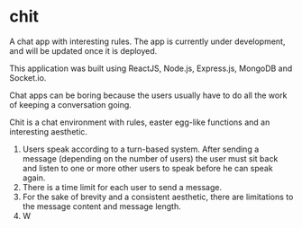 # chit

A chat app with interesting rules.
The app is currently under development, and will be updated once it is deployed.

This application was built using ReactJS, Node.js, Express.js, MongoDB and Socket.io.

Chat apps can be boring because the users usually have to do all the work of keeping a conversation going.

Chit is a chat environment with rules, easter egg-like functions and an interesting aesthetic.

1. Users speak according to a turn-based system. After sending a message (depending on the number of users) the user must sit back and listen
   to one or more other users to speak before he can speak again.
2. There is a time limit for each user to send a message.
3. For the sake of brevity and a consistent aesthetic, there are limitations to the message content and message length.
4. W
